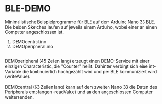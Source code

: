 # BLE-DEMO
Minimalistische Beispielprogramme für BLE auf dem Arduino Nano 33 BLE. Die beiden Sketches laufen auf jeweils einem Arduino, wobei einer an einen Computer angeschlossen ist.<br>
1. DEMOcentral.ino<br>
2. DEMOperipheral.ino<br>
<br>
DEMOperipheral (45 Zeilen lang) erzeugt einen DEMO-Service mit einer einzigen Characteristic, die "Counter" heißt. Dahinter verbirgt sich eine int-Variable die kontinuierlich hochgezählt wird und per BLE kommuniziert wird (writeValue).<br>
<br>
DEMOcentral (63 Zeilen lang) kann auf dem zweiten Nano 33 die Daten des Peripherals empfangen (readValue) und an den angeschlossen Computer weitersenden.<br>
